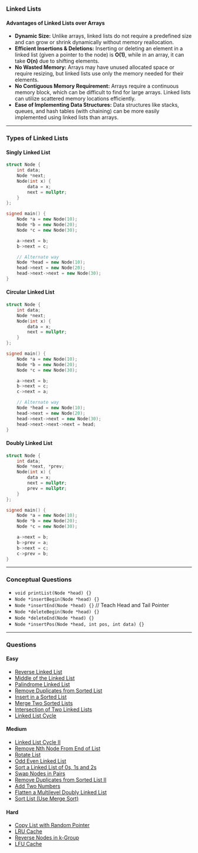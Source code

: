 ### Linked Lists

#### Advantages of Linked Lists over Arrays

- **Dynamic Size:** Unlike arrays, linked lists do not require a predefined size and can grow or shrink dynamically without memory reallocation.
- **Efficient Insertions & Deletions:** Inserting or deleting an element in a linked list (given a pointer to the node) is **O(1)**, while in an array, it can take **O(n)** due to shifting elements.
- **No Wasted Memory:** Arrays may have unused allocated space or require resizing, but linked lists use only the memory needed for their elements.
- **No Contiguous Memory Requirement:** Arrays require a continuous memory block, which can be difficult to find for large arrays. Linked lists can utilize scattered memory locations efficiently.
- **Ease of Implementing Data Structures:** Data structures like stacks, queues, and hash tables (with chaining) can be more easily implemented using linked lists than arrays.

---

### Types of Linked Lists

#### Singly Linked List

```cpp
struct Node {  
    int data;  
    Node *next;  
    Node(int x) {  
        data = x;  
        next = nullptr;  
    }  
};

signed main() {  
    Node *a = new Node(10);  
    Node *b = new Node(20);  
    Node *c = new Node(30);

    a->next = b;  
    b->next = c;

    // Alternate way  
    Node *head = new Node(10);  
    head->next = new Node(20);  
    head->next->next = new Node(30);  
}
```

#### Circular Linked List

```cpp
struct Node {  
    int data;  
    Node *next;  
    Node(int x) {  
        data = x;  
        next = nullptr;  
    }  
};

signed main() {  
    Node *a = new Node(10);  
    Node *b = new Node(20);  
    Node *c = new Node(30);

    a->next = b;  
    b->next = c;  
    c->next = a;

    // Alternate way  
    Node *head = new Node(10);  
    head->next = new Node(20);  
    head->next->next = new Node(30);  
    head->next->next->next = head;  
}
```

#### Doubly Linked List

```cpp
struct Node {  
    int data;  
    Node *next, *prev;  
    Node(int x) {  
        data = x;  
        next = nullptr;  
        prev = nullptr;  
    }  
};

signed main() {  
    Node *a = new Node(10);  
    Node *b = new Node(20);  
    Node *c = new Node(30);

    a->next = b;  
    b->prev = a;  
    b->next = c;  
    c->prev = b;  
}
```

---

### Conceptual Questions

- `void printList(Node *head) {}`
- `Node *insertBegin(Node *head) {}`
- `Node *insertEnd(Node *head) {}` // Teach Head and Tail Pointer
- `Node *deleteBegin(Node *head) {}`
- `Node *deleteEnd(Node *head) {}`
- `Node *insertPos(Node *head, int pos, int data) {}`

---

### Questions

#### Easy
- [Reverse Linked List](https://leetcode.com/problems/reverse-linked-list/description/)
- [Middle of the Linked List](https://leetcode.com/problems/middle-of-the-linked-list/description/)
- [Palindrome Linked List](https://leetcode.com/problems/palindrome-linked-list/description/)
- [Remove Duplicates from Sorted List](https://leetcode.com/problems/remove-duplicates-from-sorted-list/description/)
- [Insert in a Sorted List](https://www.geeksforgeeks.org/problems/insert-in-a-sorted-list/1)
- [Merge Two Sorted Lists](https://leetcode.com/problems/merge-two-sorted-lists/description/)
- [Intersection of Two Linked Lists](https://leetcode.com/problems/intersection-of-two-linked-lists/description/)
- [Linked List Cycle](https://leetcode.com/problems/linked-list-cycle/description/)

#### Medium
- [Linked List Cycle II](https://leetcode.com/problems/linked-list-cycle-ii/description/)
- [Remove Nth Node From End of List](https://leetcode.com/problems/remove-nth-node-from-end-of-list/description/)
- [Rotate List](https://leetcode.com/problems/rotate-list/description/)
- [Odd Even Linked List](https://leetcode.com/problems/odd-even-linked-list/description/)
- [Sort a Linked List of 0s, 1s and 2s](https://www.geeksforgeeks.org/problems/given-a-linked-list-of-0s-1s-and-2s-sort-it/1)
- [Swap Nodes in Pairs](https://leetcode.com/problems/swap-nodes-in-pairs/description/)
- [Remove Duplicates from Sorted List II](https://leetcode.com/problems/remove-duplicates-from-sorted-list-ii/description/)
- [Add Two Numbers](https://leetcode.com/problems/add-two-numbers/description/)
- [Flatten a Multilevel Doubly Linked List](https://leetcode.com/problems/flatten-a-multilevel-doubly-linked-list/description/)
- [Sort List (Use Merge Sort)](https://leetcode.com/problems/sort-list/description/)

#### Hard
- [Copy List with Random Pointer](https://leetcode.com/problems/copy-list-with-random-pointer/description/)
- [LRU Cache](https://leetcode.com/problems/lru-cache/description/)
- [Reverse Nodes in k-Group](https://leetcode.com/problems/reverse-nodes-in-k-group/description/)
- [LFU Cache](https://leetcode.com/problems/lfu-cache/description/)
